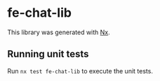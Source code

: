 # fe-chat-lib

This library was generated with [Nx](https://nx.dev).

## Running unit tests

Run `nx test fe-chat-lib` to execute the unit tests.
